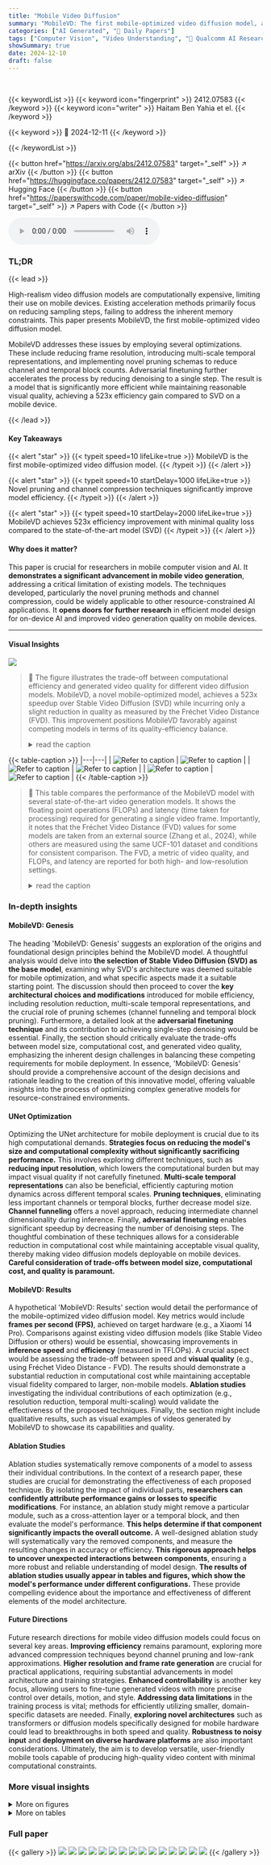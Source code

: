 ```yaml
---
title: "Mobile Video Diffusion"
summary: "MobileVD: The first mobile-optimized video diffusion model, achieving 523x efficiency improvement over state-of-the-art with minimal quality loss, enabling realistic video generation on smartphones."
categories: ["AI Generated", "🤗 Daily Papers"]
tags: ["Computer Vision", "Video Understanding", "🏢 Qualcomm AI Research",]
showSummary: true
date: 2024-12-10
draft: false
---
```


<br>

{{< keywordList >}}
{{< keyword icon="fingerprint" >}} 2412.07583 {{< /keyword >}}
{{< keyword icon="writer" >}} Haitam Ben Yahia et el. {{< /keyword >}}
 
{{< keyword >}} 🤗 2024-12-11 {{< /keyword >}}
 
{{< /keywordList >}}

{{< button href="https://arxiv.org/abs/2412.07583" target="_self" >}}
↗ arXiv
{{< /button >}}
{{< button href="https://huggingface.co/papers/2412.07583" target="_self" >}}
↗ Hugging Face
{{< /button >}}
{{< button href="https://paperswithcode.com/paper/mobile-video-diffusion" target="_self" >}}
↗ Papers with Code
{{< /button >}}



<audio controls>
    <source src="https://ai-paper-reviewer.com/2412.07583/podcast.wav" type="audio/wav">
    Your browser does not support the audio element.
</audio>


### TL;DR


{{< lead >}}

High-realism video diffusion models are computationally expensive, limiting their use on mobile devices. Existing acceleration methods primarily focus on reducing sampling steps, failing to address the inherent memory constraints. This paper presents MobileVD, the first mobile-optimized video diffusion model. 

MobileVD addresses these issues by employing several optimizations.  These include reducing frame resolution, introducing multi-scale temporal representations, and implementing novel pruning schemas to reduce channel and temporal block counts.  Adversarial finetuning further accelerates the process by reducing denoising to a single step. The result is a model that is significantly more efficient while maintaining reasonable visual quality, achieving a 523x efficiency gain compared to SVD on a mobile device.

{{< /lead >}}


#### Key Takeaways

{{< alert "star" >}}
{{< typeit speed=10 lifeLike=true >}} MobileVD is the first mobile-optimized video diffusion model. {{< /typeit >}}
{{< /alert >}}

{{< alert "star" >}}
{{< typeit speed=10 startDelay=1000 lifeLike=true >}} Novel pruning and channel compression techniques significantly improve model efficiency. {{< /typeit >}}
{{< /alert >}}

{{< alert "star" >}}
{{< typeit speed=10 startDelay=2000 lifeLike=true >}} MobileVD achieves 523x efficiency improvement with minimal quality loss compared to the state-of-the-art model (SVD) {{< /typeit >}}
{{< /alert >}}

#### Why does it matter?
This paper is crucial for researchers in mobile computer vision and AI.  It **demonstrates a significant advancement in mobile video generation**, addressing a critical limitation of existing models. The techniques developed, particularly the novel pruning methods and channel compression, could be widely applicable to other resource-constrained AI applications.  It **opens doors for further research** in efficient model design for on-device AI and improved video generation quality on mobile devices.

------
#### Visual Insights



![](https://arxiv.org/html/2412.07583/x1.png)

> 🔼 The figure illustrates the trade-off between computational efficiency and generated video quality for different video diffusion models.  MobileVD, a novel mobile-optimized model, achieves a 523x speedup over Stable Video Diffusion (SVD) while incurring only a slight reduction in quality as measured by the Fréchet Video Distance (FVD). This improvement positions MobileVD favorably against competing models in terms of its quality-efficiency balance.
> <details>
> <summary>read the caption</summary>
> Figure 1:  Quality-efficiency trade-off. Our MobileVD accelerate SVD by 523×523\times523 × (in FLOPs) with a slight decrease in the generation qualities (in FVD) reaching to a better quality vs. efficiency trade-off than alternatives.
> </details>





{{< table-caption >}}
|---|---| 
| ![Refer to caption](https://arxiv.org/html/2412.07583/girl-4898696_1280.png) | ![Refer to caption](https://arxiv.org/html/2412.07583/rocket.png) | 
| ![Refer to caption](https://arxiv.org/html/2412.07583/eagle.png) | ![Refer to caption](https://arxiv.org/html/2412.07583/dog-7396912_1280.png) | 
| ![Refer to caption](https://arxiv.org/html/2412.07583/powerstation.png) | ![Refer to caption](https://arxiv.org/html/2412.07583/woman-4549327_1280.png) | {{< /table-caption >}}

> 🔼 This table compares the performance of the MobileVD model with several state-of-the-art video generation models.  It shows the floating point operations (FLOPs) and latency (time taken for processing) required for generating a single video frame.  Importantly, it notes that the Fréchet Video Distance (FVD) values for some models are taken from an external source (Zhang et al., 2024), while others are measured using the same UCF-101 dataset and conditions for consistent comparison. The FVD, a metric of video quality, and FLOPs, and latency are reported for both high- and low-resolution settings.
> <details>
> <summary>read the caption</summary>
> Table 1:  Comparison with recent models. FLOPs and latency are provided for a single function evaluation with batch size of 1. For rows marked with asterisk∗ FVD measurements were taken from Zhang et al. [71], while performance metrics are based on our measurements for UNet used by SVD. For consistency with these results, FVD for SVD and our MobileVD model was measured on UCF-101 dataset at 7 frames per second.
> </details>





### In-depth insights


#### MobileVD: Genesis
The heading 'MobileVD: Genesis' suggests an exploration of the origins and foundational design principles behind the MobileVD model.  A thoughtful analysis would delve into **the selection of Stable Video Diffusion (SVD) as the base model**, examining why SVD's architecture was deemed suitable for mobile optimization, and what specific aspects made it a suitable starting point.  The discussion should then proceed to cover the **key architectural choices and modifications** introduced for mobile efficiency, including resolution reduction, multi-scale temporal representations, and the crucial role of pruning schemes (channel funneling and temporal block pruning).  Furthermore, a detailed look at the **adversarial finetuning technique** and its contribution to achieving single-step denoising would be essential. Finally,  the section should critically evaluate the trade-offs between model size, computational cost, and generated video quality, emphasizing the inherent design challenges in balancing these competing requirements for mobile deployment.  In essence, 'MobileVD: Genesis' should provide a comprehensive account of the design decisions and rationale leading to the creation of this innovative model, offering valuable insights into the process of optimizing complex generative models for resource-constrained environments.

#### UNet Optimization
Optimizing the UNet architecture for mobile deployment is crucial due to its high computational demands.  **Strategies focus on reducing the model's size and computational complexity without significantly sacrificing performance.** This involves exploring different techniques, such as **reducing input resolution**, which lowers the computational burden but may impact visual quality if not carefully finetuned.  **Multi-scale temporal representations** can also be beneficial, efficiently capturing motion dynamics across different temporal scales.  **Pruning techniques**, eliminating less important channels or temporal blocks, further decrease model size.  **Channel funneling** offers a novel approach, reducing intermediate channel dimensionality during inference.  Finally, **adversarial finetuning** enables significant speedup by decreasing the number of denoising steps. The thoughtful combination of these techniques allows for a considerable reduction in computational cost while maintaining acceptable visual quality, thereby making video diffusion models deployable on mobile devices.  **Careful consideration of trade-offs between model size, computational cost, and quality is paramount.**

#### MobileVD: Results
A hypothetical 'MobileVD: Results' section would detail the performance of the mobile-optimized video diffusion model.  Key metrics would include **frames per second (FPS)**, achieved on target hardware (e.g., a Xiaomi 14 Pro).  Comparisons against existing video diffusion models (like Stable Video Diffusion or others) would be essential, showcasing improvements in **inference speed** and **efficiency** (measured in TFLOPs).  A crucial aspect would be assessing the trade-off between speed and **visual quality** (e.g., using Fréchet Video Distance - FVD).  The results should demonstrate a substantial reduction in computational cost while maintaining acceptable visual fidelity compared to larger, non-mobile models.  **Ablation studies** investigating the individual contributions of each optimization (e.g., resolution reduction, temporal multi-scaling) would validate the effectiveness of the proposed techniques.  Finally, the section might include qualitative results, such as visual examples of videos generated by MobileVD to showcase its capabilities and quality.

#### Ablation Studies
Ablation studies systematically remove components of a model to assess their individual contributions.  In the context of a research paper, these studies are crucial for demonstrating the effectiveness of each proposed technique. By isolating the impact of individual parts, **researchers can confidently attribute performance gains or losses to specific modifications**. For instance, an ablation study might remove a particular module, such as a cross-attention layer or a temporal block, and then evaluate the model's performance.  **This helps determine if that component significantly impacts the overall outcome.**  A well-designed ablation study will systematically vary the removed components, and measure the resulting changes in accuracy or efficiency.  **This rigorous approach helps to uncover unexpected interactions between components**, ensuring a more robust and reliable understanding of model design. **The results of ablation studies usually appear in tables and figures, which show the model's performance under different configurations.** These provide compelling evidence about the importance and effectiveness of different elements of the model architecture.

#### Future Directions
Future research directions for mobile video diffusion models could focus on several key areas.  **Improving efficiency** remains paramount, exploring more advanced compression techniques beyond channel pruning and low-rank approximations. **Higher resolution and frame rate generation** are crucial for practical applications, requiring substantial advancements in model architecture and training strategies.  **Enhanced controllability** is another key focus, allowing users to fine-tune generated videos with more precise control over details, motion, and style. **Addressing data limitations** in the training process is vital; methods for efficiently utilizing smaller, domain-specific datasets are needed. Finally, **exploring novel architectures** such as transformers or diffusion models specifically designed for mobile hardware could lead to breakthroughs in both speed and quality.  **Robustness to noisy input** and **deployment on diverse hardware platforms** are also important considerations.  Ultimately, the aim is to develop versatile, user-friendly mobile tools capable of producing high-quality video content with minimal computational constraints.


### More visual insights

<details>
<summary>More on figures
</summary>


![](https://arxiv.org/html/2412.07583/x2.png)

> 🔼 This figure demonstrates the impact of optimizing cross-attention mechanisms on mobile device performance.  It displays the number of CPU cycles required for the four most computationally expensive operations (MatMul, Softmax, Gelu, and Conv2D) within the UNet architecture, using an input resolution of 128x128 pixels.  A key finding highlighted is that removing unnecessary computations related to the similarity map in cross-attention layers leads to an approximately 80% reduction in the number of cycles needed for the Softmax operation, significantly improving efficiency on mobile hardware.
> <details>
> <summary>read the caption</summary>
> Figure 2:  Effect of optimized cross-attention for a mobile device. We show the number of cycles of the top-4 operations on mobile hardware for an input resolution of 128×128128128128\times 128128 × 128. Note that removing the no-op similarity map computation in cross-attention layers reduces cycles on softmax operations by roughly 80808080%.
> </details>



![](https://arxiv.org/html/2412.07583/x3.png)

> 🔼 This figure illustrates the concept of 'channel funnels,' a technique used to optimize the model's efficiency.  Channel funnels act as adaptors during training, reducing the model's width (number of channels) and thus the number of parameters. This speeds up training without a significant impact on accuracy.  Crucially, at inference time, the funnels are merged with the weight matrices, so there is no loss in accuracy or quality of the final output. The diagram visually shows the process, highlighting how the model's width is reduced during training and restored during inference.
> <details>
> <summary>read the caption</summary>
> Figure 3:  Channel funnels. We show an example of channel funnels applied to a couple of layers within the model. At training time, funnels serve as adaptors reducing model width. At inference, they are merged with corresponding weight matrices without loss of quality.
> </details>



![](https://arxiv.org/html/2412.07583/x4.png)

> 🔼 This figure shows the architecture of temporal blocks in Stable Video Diffusion (SVD).  Panel (a) illustrates how the original SVD model incorporates temporal blocks to handle the temporal dynamics of videos. Each temporal block receives inputs from the spatial blocks, processes them through temporal layers, and then integrates the result with the spatial block output via a weighted sum, controlled by the parameter 'a', allowing for variable emphasis on spatial or temporal features.
> <details>
> <summary>read the caption</summary>
> (a)  Temporal blocks in the original architecture of SVD.
> </details>



![](https://arxiv.org/html/2412.07583/x5.png)

> 🔼 During training, a random binary gate (0 or 1) is applied to each temporal block. This gate determines whether the temporal block is active (gate=1) or inactive (gate=0) during that specific training iteration.  This technique is used to perform a learnable pruning of temporal blocks where the network learns which temporal blocks are more important for generating high-quality videos. At inference time, only the most important temporal blocks (those with the highest learned importance scores) are used, resulting in a smaller and more efficient model.
> <details>
> <summary>read the caption</summary>
> (b)  A zero-one gate multiplier is sampled to each temporal block during training.
> </details>



</details>




<details>
<summary>More on tables
</summary>


{{< table-caption >}}
| Model | NFE | FVD ↓ | TFLOPs ↓ | GPU Latency (ms) ↓ | Phone Latency (ms) ↓ |
|---|---|---|---|---|---| 
| *Resolution 1024x576* |  |  |  |  |  |
| SVD | 50 | 149 | 45.43 | 376 | OOM |
| AnimateLCM* | 8 | 281 | 45.43 | 376 | OOM |
| UFOGen* | 1 | 1917 | 45.43 | 376 | OOM |
| LADD* | 1 | 1894 | 45.43 | 376 | OOM |
| SF-V* | 1 | 181 | 45.43 | 376 | OOM |
| *Resolution 512x256* |  |  |  |  |  |
| SVD | 50 | 476 | 8.60 | 82 | OOM |
| MobileVD (ours) | 1 | 171 | 4.34 | 45 | 1780 |{{< /table-caption >}}
> 🔼 This table shows the impact of various optimizations on the performance and efficiency of a Stable Video Diffusion model adapted for mobile devices.  The optimizations include lowering resolution, using optimized cross-attention, adversarial finetuning, temporal multiscaling, temporal block pruning, and channel funneling. The table shows the number of function evaluations (NFE), Fréchet Video Distance (FVD) values at both 25 frames per second (FPS) and 7 FPS, TeraFLOPS (TFLOPS), and latency in milliseconds (ms) on both a GPU and a mobile phone.  The bottom row represents the final, optimized Mobile Video Diffusion (MobileVD) model.
> <details>
> <summary>read the caption</summary>
> Table 2:  Effect of our optimizations. We successfully deployed the image-to-video model to a mobile device without significantly sacrificing the visual quality. FLOPs and latency are provided for a single function evaluation with batch size of 1. We call the model in the bottom row Mobile Video Diffusion, or MobileVD.
> </details>

{{< table-caption >}}
| Model | NFE | FVD ↓ (25 FPS) | FVD ↓ (7 FPS) | TFLOPs ↓ | Latency (ms) ↓ (GPU) | Latency (ms) ↓ (Phone) | 
|---|---|---|---|---|---|---|
| SVD (resolution 1024x576) | 50 | 140 | 149 | 45.43 | 376 | OOM |
| SVD (resolution 512x256) | 50 | 366 | 476 | 8.60 | 82 | OOM |
| + low-resolution finetuning | 50 | 194 | 196 | 8.60 | 82 | OOM |
| + optimized cross-attention | 50 | 194 | 196 | 8.24 | 76 | 3630 |
| + adversarial finetuning | 1 | 133 | 168 | 8.24 | 76 | 3630 |
| + temporal multiscaling | 1 | 139 | 156 | 5.42 | 59 | 2590 |
| + temporal block pruning | 1 | 127 | 150 | 4.64 | 47 | 2100 |
| + channel funneling | 1 | 149 | 171 | 4.34 | 45 | 1780 |{{< /table-caption >}}
> 🔼 This table presents ablation study results on the impact of using multi-scale representations within the UNet architecture on mobile video diffusion model performance.  It shows the effects of adding either spatial or temporal downsampling layers in the UNet, or both.  The results are measured by FID (Fréchet Inception Distance) and TFLOPs, reflecting the trade-off between image quality and computational efficiency.  The key takeaway is that while either spatial or temporal multi-scaling improves performance on mobile devices, combining both methods leads to a noticeable drop in image quality.
> <details>
> <summary>read the caption</summary>
> Table 3:  Effect of additional multiscaling layers in UNet. We observe that both temporal and spatial multiscaling has good impact on mobile latency without compromising much on FVD, while combining the two increases FVD by a noticeable amount.
> </details>

{{< table-caption >}}
| Spatial multiscaling | Temporal multiscaling | FVD ↓ | TFLOPs ↓ | Latency (ms) ↓ | Latency (ms) ↓ |
|---|---|---|---|---|---| 
| × | × | 133 | 8.24 | 76 | 3630 |
| × | ✓ | 138 | 5.42 | 59 | 2590 |
| ✓ | × | 145 | 4.35 | 51 | 2280 |
| ✓ | ✓ | 163 | 3.39 | 48 | — |{{< /table-caption >}}
> 🔼 This table investigates the impact of two hyperparameters—channel funnel initialization methods (Coupled Singular Initialization (CSI) vs. He initialization) and the funnel factor—on the Fréchet Video Distance (FVD) metric.  The results demonstrate that using CSI is significantly better than He initialization for achieving lower FVD scores.  Furthermore, decreasing the funnel factor below 0.5 leads to a decline in model performance.
> <details>
> <summary>read the caption</summary>
> Table 4:  Effect of funnel initialization and fun-factor. Initialization funnels with CSI is crucial to getting good FVD as He initialization [20] obtains roughly 200 FVD units more. Additionally, we see that reducing the fun-factor beyond 0.5 starts to affect the performance.
> </details>

{{< table-caption >}}
| Initialization Method | Fun-factor | FVD ↓ |
|---|---|---|
| Coupled singular init. (CSI) | 0.25 | 155 |
| Coupled singular init. (CSI) | 0.50 | 132 |
| Coupled singular init. (CSI) | 0.75 | 145 |
| Coupled singular init. (CSI) | 1.00 | 133 |
| He init. [20] | 0.50 | 332 |{{< /table-caption >}}
> 🔼 This table compares different methods for reducing the width of neural network layers, aiming to improve model efficiency. It contrasts channel funneling (the proposed method), finetuned low-rank approximation of attention layers using truncated singular value decomposition, and channel funneling applied to convolutional layers instead of attention layers.  The 'fun-factor', representing the reduction rate, is indicated for channel funneling.
> <details>
> <summary>read the caption</summary>
> Table 5:  Comparison of model width reduction methods. We compare the proposed channel funneling (in grey) with finetuned low-rank approximation of individual attention layers with truncated singular decomposition. We additionally compare to Funnels applied to convolutions instead of attention. The reduction rate (referred to as fun-factor in case of funnels) is highlighted with r𝑟ritalic_r.
> </details>

{{< table-caption >}}
| Width reduction method | r | FVD ↓ | TFLOPs ↓ | Latency (ms) ↓ |
|---|---|---|---|---|
| Original UNet | - | 133 | 8.6 | 3630 |
| + Funnels | 0.5 | 132 | 8.0 | 2870 |
| + Funnels (merge before finetune) | 0.5 | 138 | 8.0 | 2870 |
| + Funnels (convolutions) | 0.5 | 139 | 7.2 | 3400 |
| + Truncated singular decomposition | 0.5 | 142 | 8.6 | 3482 |
| + Truncated singular decomposition | 0.25 | 130 | 8.0 | 3345 |{{< /table-caption >}}
> 🔼 This table compares the performance of different temporal block pruning methods.  Specifically, it shows how a learnable pruning technique outperforms L1 regularization, which lacks explicit control over the number of pruned blocks. The experiment starts with a model optimized up to the temporal block pruning stage.  The results demonstrate the effectiveness of the proposed method in reducing computational cost while maintaining model performance.
> <details>
> <summary>read the caption</summary>
> Table 6:  Impact of temporal blocks pruning. Our pruning outperforms the L1−limit-fromsubscript𝐿1L_{1}-italic_L start_POSTSUBSCRIPT 1 end_POSTSUBSCRIPT - regularization which does not have explicit control over the number of removed blocks. We use the checkpoint, optimized up to the temporal block pruning stage, as the starting point.
> </details>

{{< table-caption >}}
| Blocks pruned (%) | FVD ↓ | TFLOPs ↓ | Latency GPU (ms) ↓ |
|---|---|---|---| 
| <em style="font-style:italic;">Our method</em> |  |  |  |
| 90 | 201 | 4.06 | 42 |
| 80 | 245 | 4.35 | 44 |
| 70 | 127 | 4.64 | 47 |
| <em style="font-style:italic;">L<sub>1</sub> regularization</em> |  |  |  |
| 70 | 207 | 4.67 | 48 |
| 53 | 165 | 5.17 | 52 |{{< /table-caption >}}
> 🔼 This table compares the performance of the proposed MobileVD model with several state-of-the-art video generation models.  It includes the number of function evaluations (NFE), Fréchet Video Distance (FVD), TeraFLOPs (TFLOPS), and latency (in milliseconds) on both GPU and mobile phone.  The comparison is done for both high-resolution (1024x576) and low-resolution (512x256) settings.  Note that FVD values marked with an asterisk (*) were obtained from an external source (Zhang et al., 2024), while the other performance metrics are based on the authors' measurements of the UNet used in Stable Video Diffusion (SVD). To ensure consistency, the FVD for SVD and MobileVD was measured on the UCF-101 dataset at 7 frames per second.
> <details>
> <summary>read the caption</summary>
> Table 7:  Comparison with recent models. The set of optimizations proposed in our paper, can also be applied to high-resolution generation. FLOPs and latency are provided for a single function evaluation with batch size of 1. For rows marked with asterisk∗ FVD measurements were taken from Zhang et al. [71], while performance metrics are based on our measurements for UNet used by SVD. For consistency with these results, FVD for SVD and our models was measured on UCF-101 dataset at 7 frames per second.
> </details>

{{< table-caption >}}
| Model | NFE | FVD ↓ | TFLOPs ↓ | Latency (ms) ↓ GPU | Latency (ms) ↓ Phone |
|---|---|---|---|---|---| 
| *Resolution 1024x576* |  |  |  |  |  |
| SVD | 50 | 149 | 45.43 | 376 | OOM |
| AnimateLCM* | 8 | 281 | 45.43 | 376 | OOM |
| UFOGen* | 1 | 1917 | 45.43 | 376 | OOM |
| LADD* | 1 | 1894 | 45.43 | 376 | OOM |
| SF-V* | 1 | 181 | 45.43 | 376 | OOM |
| MobileVD-HD (ours) | 1 | 184 | 23.63 | 227 | OOM |
| *Resolution 512x256* |  |  |  |  |  |
| SVD | 50 | 476 | 8.60 | 82 | OOM |
| MobileVD (ours) | 1 | 171 | 4.34 | 45 | 1780 |{{< /table-caption >}}
> 🔼 This table presents a quantitative analysis of the impact of various optimization techniques on the performance of a mobile video diffusion model.  It compares the original Stable Video Diffusion (SVD) model with several optimized versions, showcasing the trade-offs between computational cost (measured in FLOPs and latency on both GPU and mobile phone), and visual quality (evaluated using the Fréchet Video Distance (FVD) and JEDi metrics). The optimizations include: low-resolution finetuning,  optimized cross-attention, adversarial finetuning, temporal multi-scaling, temporal block pruning, and channel funneling. The table highlights the significant reduction in computational cost achieved by the MobileVD model (the final optimized version) while maintaining relatively good visual quality, demonstrating its suitability for mobile deployment. A high-resolution variant, MobileVD-HD, is also included, showcasing the scalability of the optimizations.
> <details>
> <summary>read the caption</summary>
> Table 8:  Effect of our optimizations. We successfully deployed the image-to-video model to a mobile device without significantly sacrificing the visual quality. FLOPs and latency are provided for a single function evaluation with batch size of 1. We call the model in the bottom row Mobile Video Diffusion, or MobileVD. The model trained with the same hyperparameters but intended for high-resolution generations is referred to as MobileVD-HD.
> </details>

{{< table-caption >}}
| Model | NFE | FVD ↓ (25 FPS) | FVD ↓ (7 FPS) |  | JEDi ↓ (25 FPS) | JEDi ↓ (7 FPS) | TFLOPs ↓ | Latency (ms) ↓ (GPU) | Latency (ms) ↓ (Phone) |
|---|---|---|---|---|---|---|---|---|---| 
| <span style="font-size:144%;">Resolution</span> <math alttext="\mathit{1024\times 576}" class="ltx_Math" display="inline" id="A0.T8.5.5.1.1.m1.1"><semantics id="A0.T8.5.5.1.1.m1.1a"><mrow id="A0.T8.5.5.1.1.m1.1.1" xref="A0.T8.5.5.1.1.m1.1.1.cmml"><mn class="ltx_mathvariant_italic" id="A0.T8.5.5.1.1.m1.1.1.2" mathbackground="#E6E6E6" mathvariant="italic" xref="A0.T8.5.5.1.1.m1.1.1.2.cmml">1024</mn><mo id="A0.T8.5.5.1.1.m1.1.1.1" lspace="0.222em" mathbackground="#E6E6E6" rspace="0.222em" xref="A0.T8.5.5.1.1.m1.1.1.1.cmml">×</mo><mn class="ltx_mathvariant_italic" id="A0.T8.5.5.1.1.m1.1.1.3" mathbackground="#E6E6E6" mathvariant="italic" xref="A0.T8.5.5.1.1.m1.1.1.3.cmml">576</mn></mrow><annotation-xml encoding="MathML-Content" id="A0.T8.5.5.1.1.m1.1b"><apply id="A0.T8.5.5.1.1.m1.1.1.cmml" xref="A0.T8.5.5.1.1.m1.1.1"><times id="A0.T8.5.5.1.1.m1.1.1.1.cmml" xref="A0.T8.5.5.1.1.m1.1.1.1"></times><cn id="A0.T8.5.5.1.1.m1.1.1.2.cmml" type="integer" xref="A0.T8.5.5.1.1.m1.1.1.2">1024</cn><cn id="A0.T8.5.5.1.1.m1.1.1.3.cmml" type="integer" xref="A0.T8.5.5.1.1.m1.1.1.3">576</cn></apply></annotation-xml><annotation encoding="application/x-tex" id="A0.T8.5.5.1.1.m1.1c">\mathit{1024\times 576}</annotation><annotation encoding="application/x-llamapun" id="A0.T8.5.5.1.1.m1.1d">italic_1024 × italic_576</annotation></semantics></math> |  |  |  |  |  |  |  | 
| SVD | 50 | 140 | 149 |  | 0.61 | 0.59 | 45.43 | 376 | OOM |
| MobileVD-HD | 1 | 126 | 184 |  | 0.96 | 1.75 | 23.63 | 227 | OOM |
| <span style="font-size:144%;">Resolution</span> <math alttext="\mathit{512\times 256}" class="ltx_Math" display="inline" id="A0.T8.7.7.1.1.m1.1"><semantics id="A0.T8.7.7.1.1.m1.1a"><mrow id="A0.T8.7.7.1.1.m1.1.1" xref="A0.T8.7.7.1.1.m1.1.1.cmml"><mn class="ltx_mathvariant_italic" id="A0.T8.7.7.1.1.m1.1.1.2" mathbackground="#E6E6E6" mathvariant="italic" xref="A0.T8.7.7.1.1.m1.1.1.2.cmml">512</mn><mo id="A0.T8.7.7.1.1.m1.1.1.1" lspace="0.222em" mathbackground="#E6E6E6" rspace="0.222em" xref="A0.T8.7.7.1.1.m1.1.1.1.cmml">×</mo><mn class="ltx_mathvariant_italic" id="A0.T8.7.7.1.1.m1.1.1.3" mathbackground="#E6E6E6" mathvariant="italic" xref="A0.T8.7.7.1.1.m1.1.1.3.cmml">256</mn></mrow><annotation-xml encoding="MathML-Content" id="A0.T8.7.7.1.1.m1.1b"><apply id="A0.T8.7.7.1.1.m1.1.1.cmml" xref="A0.T8.7.7.1.1.m1.1.1"><times id="A0.T8.7.7.1.1.m1.1.1.1.cmml" xref="A0.T8.7.7.1.1.m1.1.1.1"></times><cn id="A0.T8.7.7.1.1.m1.1.1.2.cmml" type="integer" xref="A0.T8.7.7.1.1.m1.1.1.2">512</cn><cn id="A0.T8.7.7.1.1.m1.1.1.3.cmml" type="integer" xref="A0.T8.7.7.1.1.m1.1.1.3">256</cn></apply></annotation-xml><annotation encoding="application/x-tex" id="A0.T8.7.7.1.1.m1.1c">\mathit{512\times 256}</annotation><annotation encoding="application/x-llamapun" id="A0.T8.7.7.1.1.m1.1d">italic_512 × italic_256</annotation></semantics></math> |  |  |  |  |  |  |  | 
| SVD | 50 | 366 | 476 |  | 1.05 | 1.14 | 8.60 | 82 | OOM |
| + low-resolution finetuning | 50 | 194 | 196 |  | 0.71 | 0.65 | 8.60 | 82 | OOM |
| + optimized cross-attention | 50 | 194 | 196 |  | 0.71 | 0.65 | 8.24 | 76 | 3630 |
| + adversarial finetuning | 1 | 133 | 168 |  | 0.66 | 0.71 | 8.24 | 76 | 3630 |
| + temporal multiscaling | 1 | 139 | 156 |  | 0.83 | 0.81 | 5.42 | 59 | 2590 |
| + temporal block pruning | 1 | 127 | 150 |  | 0.97 | 1.32 | 4.64 | 47 | 2100 |
| + channel funneling | 1 | 149 | 171 |  | 1.07 | 1.21 | 4.34 | 45 | 1780 |{{< /table-caption >}}
> 🔼 This table compares the performance of two different decoders used to convert latent codes generated by the MobileVD model into actual RGB video frames.  It shows that the TAESD decoder is significantly faster for on-device processing compared to the original decoder from SVD, while maintaining virtually identical visual quality as measured by the FVD and JEDi metrics.  This indicates that the TAESD decoder is a suitable and more efficient alternative for mobile applications.
> <details>
> <summary>read the caption</summary>
> Table 9:  Impact of latent decoder. While being significantly faster on device, decoder from TAESD has little to no impact on visual quality as measured by FVD and JEDi.
> </details>

</details>




### Full paper

{{< gallery >}}
<img src="https://ai-paper-reviewer.com/2412.07583/1.png" class="grid-w50 md:grid-w33 xl:grid-w25" />
<img src="https://ai-paper-reviewer.com/2412.07583/2.png" class="grid-w50 md:grid-w33 xl:grid-w25" />
<img src="https://ai-paper-reviewer.com/2412.07583/3.png" class="grid-w50 md:grid-w33 xl:grid-w25" />
<img src="https://ai-paper-reviewer.com/2412.07583/4.png" class="grid-w50 md:grid-w33 xl:grid-w25" />
<img src="https://ai-paper-reviewer.com/2412.07583/5.png" class="grid-w50 md:grid-w33 xl:grid-w25" />
<img src="https://ai-paper-reviewer.com/2412.07583/6.png" class="grid-w50 md:grid-w33 xl:grid-w25" />
<img src="https://ai-paper-reviewer.com/2412.07583/7.png" class="grid-w50 md:grid-w33 xl:grid-w25" />
<img src="https://ai-paper-reviewer.com/2412.07583/8.png" class="grid-w50 md:grid-w33 xl:grid-w25" />
<img src="https://ai-paper-reviewer.com/2412.07583/9.png" class="grid-w50 md:grid-w33 xl:grid-w25" />
<img src="https://ai-paper-reviewer.com/2412.07583/10.png" class="grid-w50 md:grid-w33 xl:grid-w25" />
<img src="https://ai-paper-reviewer.com/2412.07583/11.png" class="grid-w50 md:grid-w33 xl:grid-w25" />
<img src="https://ai-paper-reviewer.com/2412.07583/12.png" class="grid-w50 md:grid-w33 xl:grid-w25" />
<img src="https://ai-paper-reviewer.com/2412.07583/13.png" class="grid-w50 md:grid-w33 xl:grid-w25" />
<img src="https://ai-paper-reviewer.com/2412.07583/14.png" class="grid-w50 md:grid-w33 xl:grid-w25" />
<img src="https://ai-paper-reviewer.com/2412.07583/15.png" class="grid-w50 md:grid-w33 xl:grid-w25" />
{{< /gallery >}}